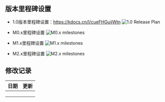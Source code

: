 ## 版本里程碑设置
- 1.0版本里程碑设置：https://kdocs.cn/l/cueFHGuijWtn
![1.0 Release Plan](https://images.gitee.com/uploads/images/2020/1020/153822_5762398f_7520247.png "1.0 Release Plan]")

- M0.x里程碑设置
![M0.x milestones](https://images.gitee.com/uploads/images/2020/1020/153933_8e3b3cbf_7520247.png "1.1.PNG")

- M1.x里程碑设置
![M1.x milestones](https://images.gitee.com/uploads/images/2020/1020/154008_36003d33_7520247.png "1.2.PNG")

- M2.x里程碑设置
![M2.x milestones](https://images.gitee.com/uploads/images/2020/1020/154039_00a60a03_7520247.png "1.3.PNG")

## 修改记录
| **日期** | **更新** |
|----------|-----------------------|
|   |          |
|          |          |
|          |          |